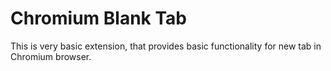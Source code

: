# Chromium Blank Tab
This is very basic extension, that provides basic functionality for new tab in Chromium browser.
